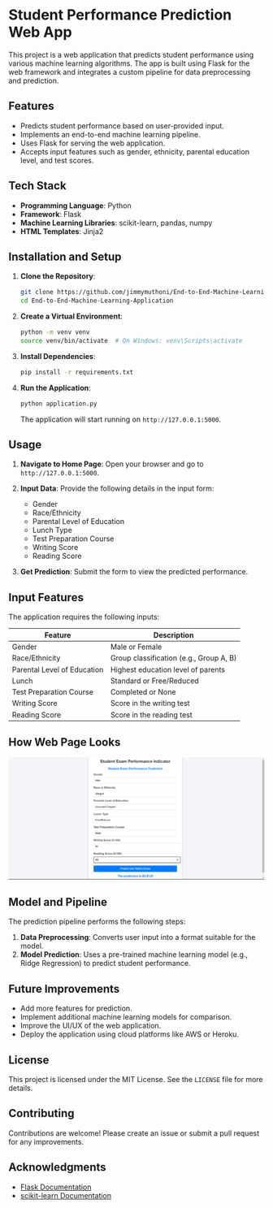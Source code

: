 # Student Performance Prediction Web App

This project is a web application that predicts student performance using various machine learning algorithms. The app is built using Flask for the web framework and integrates a custom pipeline for data preprocessing and prediction.

## Features
- Predicts student performance based on user-provided input.
- Implements an end-to-end machine learning pipeline.
- Uses Flask for serving the web application.
- Accepts input features such as gender, ethnicity, parental education level, and test scores.

## Tech Stack
- **Programming Language**: Python
- **Framework**: Flask
- **Machine Learning Libraries**: scikit-learn, pandas, numpy
- **HTML Templates**: Jinja2

## Installation and Setup

1. **Clone the Repository**:
   ```bash
   git clone https://github.com/jimmymuthoni/End-to-End-Machine-Learning-Application.git
   cd End-to-End-Machine-Learning-Application
   ```

2. **Create a Virtual Environment**:
   ```bash
   python -m venv venv
   source venv/bin/activate  # On Windows: venv\Scripts\activate
   ```

3. **Install Dependencies**:
   ```bash
   pip install -r requirements.txt
   ```

4. **Run the Application**:
   ```bash
   python application.py
   ```

   The application will start running on `http://127.0.0.1:5000`.

## Usage

1. **Navigate to Home Page**:
   Open your browser and go to `http://127.0.0.1:5000`.

2. **Input Data**:
   Provide the following details in the input form:
   - Gender
   - Race/Ethnicity
   - Parental Level of Education
   - Lunch Type
   - Test Preparation Course
   - Writing Score
   - Reading Score

3. **Get Prediction**:
   Submit the form to view the predicted performance.


## Input Features

The application requires the following inputs:

| Feature                    | Description                               |
|----------------------------|-------------------------------------------|
| Gender                     | Male or Female                           |
| Race/Ethnicity             | Group classification (e.g., Group A, B)  |
| Parental Level of Education| Highest education level of parents        |
| Lunch                      | Standard or Free/Reduced                 |
| Test Preparation Course    | Completed or None                        |
| Writing Score              | Score in the writing test                |
| Reading Score              | Score in the reading test                |

## How Web Page Looks
![image alt](https://github.com/jimmymuthoni/End-to-End-Machine-Learning-Application/blob/771fa685116509d3a18a483f142ead3b557c659a/StudentPerformance.png)

## Model and Pipeline

The prediction pipeline performs the following steps:

1. **Data Preprocessing**: Converts user input into a format suitable for the model.
2. **Model Prediction**: Uses a pre-trained machine learning model (e.g., Ridge Regression) to predict student performance.

## Future Improvements

- Add more features for prediction.
- Implement additional machine learning models for comparison.
- Improve the UI/UX of the web application.
- Deploy the application using cloud platforms like AWS or Heroku.

## License

This project is licensed under the MIT License. See the `LICENSE` file for more details.

## Contributing

Contributions are welcome! Please create an issue or submit a pull request for any improvements.

## Acknowledgments

- [Flask Documentation](https://flask.palletsprojects.com/)
- [scikit-learn Documentation](https://scikit-learn.org/)
